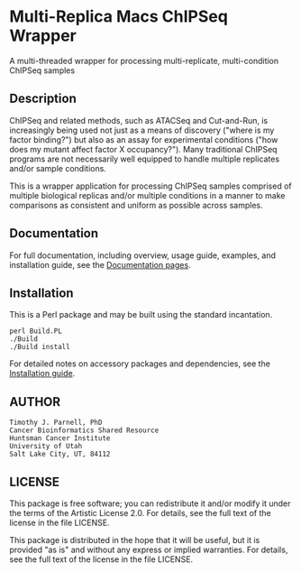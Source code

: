 # Multi-Replica Macs ChIPSeq Wrapper

A multi-threaded wrapper for processing multi-replicate, multi-condition ChIPSeq samples

## Description

ChIPSeq and related methods, such as ATACSeq and Cut-and-Run, is increasingly being
used not just as a means of discovery ("where is my factor binding?") but also as an
assay for experimental conditions ("how does my mutant affect factor X occupancy?").
Many traditional ChIPSeq programs are not necessarily well equipped to handle
multiple replicates and/or sample conditions.

This is a wrapper application for processing ChIPSeq samples comprised of multiple
biological replicas and/or multiple conditions in a manner to make comparisons as
consistent and uniform as possible across samples. 

## Documentation

For full documentation, including overview, usage guide, examples, and installation
guide, see the [Documentation pages](https://huntsmancancerinstitute.github.io/MultiRepMacsChIPSeq).

## Installation

This is a Perl package and may be built using the standard incantation.

	perl Build.PL
	./Build
	./Build install

For detailed notes on accessory packages and dependencies, see the 
[Installation guide](https://huntsmancancerinstitute.github.io/MultiRepMacsChIPSeq/Install.hmtl).

## AUTHOR

    Timothy J. Parnell, PhD
    Cancer Bioinformatics Shared Resource
    Huntsman Cancer Institute
    University of Utah
    Salt Lake City, UT, 84112

## LICENSE

This package is free software; you can redistribute it and/or modify
it under the terms of the Artistic License 2.0. For details, see the
full text of the license in the file LICENSE.

This package is distributed in the hope that it will be useful, but it
is provided "as is" and without any express or implied warranties. For
details, see the full text of the license in the file LICENSE.
